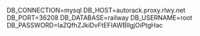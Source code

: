 DB_CONNECTION=mysql
DB_HOST=autorack.proxy.rlwy.net
DB_PORT=36208
DB_DATABASE=railway
DB_USERNAME=root
DB_PASSWORD=IaZQfhZJkiDvFtEFIAWBllgjOiPtgHac
